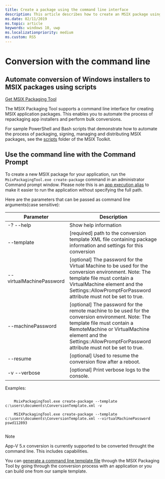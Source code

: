 ```yaml
---
title: Create a package using the command line interface
description: This article describes how to create an MSIX package using the command line interface for the MSIX Packaging Tool.
ms.date: 02/11/2019
ms.topic: article
keywords: windows 10, uwp
ms.localizationpriority: medium
ms.custom: RS5
---
```


# Conversion with the command line

## Automate conversion of Windows installers to MSIX packages using scripts

<div class="nextstepaction"><p><a class="x-hidden-focus" href="https://www.microsoft.com/en-us/p/msix-packaging-tool/9n5lw3jbcxkf" data-linktype="external">Get MSIX Packaging Tool</a></p></div>

The MSIX Packaging Tool supports a command line interface for creating MSIX application packages. This enables you to automate the process of repackaging app installers and perform bulk conversions.

For sample PowerShell and Bash scripts that demonstrate how to automate the process of packaging, signing, managing and distributing MSIX packages, see the [scripts](https://github.com/microsoft/MSIX-Toolkit/tree/master/Scripts) folder of the MSIX Toolkit.

## Use the command line with the Command Prompt

To create a new MSIX package for your application, run the `MsixPackagingTool.exe create-package` command in an administrator Command prompt window. Please note this is an [app execution alias](/windows/apps/desktop/modernize/desktop-to-uwp-extensions#start-your-application-by-using-an-alias) to make it easier to run the application without specifying the full path. 

Here are the parameters that can be passed as command line arguments(case sensitive):

|**Parameter** |	**Description**|
|---------|---------|
|-? --help	|Show help information|
|--template	| [required] path to the conversion template XML file containing package information and settings for this conversion|
|--virtualMachinePassword   | [optional] The password for the Virtual Machine to be used for the conversion environment. Note: The template file must contain a VirtualMachine element and the Settings::AllowPromptForPassword attribute must not be set to true.|
|--machinePassword  |[optional] The password for the remote machine to be used for the conversion environment. Note: The template file must contain a RemoteMachine or VirtualMachine element and the Settings::AllowPromptForPassword attribute must not be set to true.|
|--resume   |[optional] Used to resume the conversion flow after a reboot.|
|-v --verbose	|[optional] Print verbose logs to the console.|

Examples:

```console

    MsixPackagingTool.exe create-package --template c:\users\documents\ConversionTemplate.xml -v

    MSIXPackagingTool.exe create-package --template c:\users\documents\ConversionTemplate.xml --virtualMachinePassword pswd112893
    
```

> [!NOTE]
> App-V 5.x conversion is currently supported to be converted throught the command line. This includes capabilities.

You can [generate a command line template file](generate-template-file.md) through the MSIX Packaging Tool by going through the conversion process with an application or you can build one from our sample template.